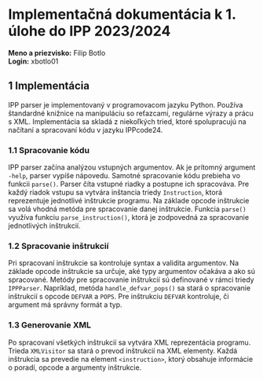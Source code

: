 # Implementačná dokumentácia k 1. úlohe do IPP 2023/2024

**Meno a priezvisko:** Filip Botlo  
**Login:** xbotlo01

## 1 Implementácia

IPP parser je implementovaný v programovacom jazyku Python. Používa štandardné knižnice na manipuláciu so reťazcami, regulárne výrazy a prácu s XML. Implementácia sa skladá z niekoľkých tried, ktoré spolupracujú na načítaní a spracovaní kódu v jazyku IPPcode24.

### 1.1 Spracovanie kódu

IPP parser začína analýzou vstupných argumentov. Ak je prítomný argument `-help`, parser vypíše nápovedu. Samotné spracovanie kódu prebieha vo funkcii `parse()`. Parser číta vstupné riadky a postupne ich spracováva. Pre každý riadok vstupu sa vytvára inštancia triedy `Instruction`, ktorá reprezentuje jednotlivé inštrukcie programu. Na základe opcode inštrukcie sa volá vhodná metóda pre spracovanie danej inštrukcie. Funkcia `parse()` využíva funkciu `parse_instruction()`, ktorá je zodpovedná za spracovanie jednotlivých inštrukcií.

### 1.2 Spracovanie inštrukcií

Pri spracovaní inštrukcie sa kontroluje syntax a validita argumentov. Na základe opcode inštrukcie sa určuje, aké typy argumentov očakáva a ako sú spracované. Metódy pre spracovanie inštrukcií sú definované v rámci triedy `IPPParser`. Napríklad, metóda `handle_defvar_pops()` sa stará o spracovanie inštrukcií s opcode `DEFVAR` a `POPS`. Pre inštrukciu `DEFVAR` kontroluje, či argument má správny formát a typ.

### 1.3 Generovanie XML

Po spracovaní všetkých inštrukcií sa vytvára XML reprezentácia programu. Trieda `XMLVisitor` sa stará o prevod inštrukcií na XML elementy. Každá inštrukcia sa prevedie na element `<instruction>`, ktorý obsahuje informácie o poradí, opcode a argumenty inštrukcie.


